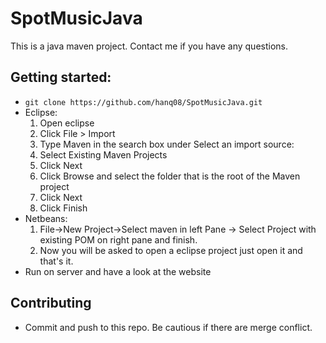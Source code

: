# SpotMusicJava
This is a java maven project. Contact me if you have any questions.
## Getting started:
- `git clone https://github.com/hanq08/SpotMusicJava.git`
- Eclipse:
  1. Open eclipse
  2. Click File > Import
  3. Type Maven in the search box under Select an import source:
  4. Select Existing Maven Projects
  5. Click Next
  6. Click Browse and select the folder that is the root of the Maven project 
  7. Click Next
  8. Click Finish
- Netbeans:
  1. File->New Project->Select maven in left Pane -> Select Project with existing POM on
  right pane and finish.
  2. Now you will be asked to open a eclipse project just open it and that's it.
- Run on server and have a look at the website
## Contributing
- Commit and push to this repo. Be cautious if there are merge conflict.

